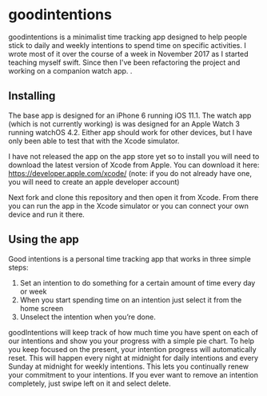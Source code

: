 # goodintentions
goodintentions is a minimalist time tracking app designed to help people stick to daily and weekly intentions to spend time on specific activities. I wrote most of it over the course of a week in November 2017 as I started teaching myself swift. Since then I've been refactoring the project and working on a companion watch app. .

## Installing
The base app is designed for an iPhone 6 running iOS 11.1. The watch app (which is not currently working) is was designed for an Apple Watch 3 running watchOS 4.2. Either app should work for other devices, but I have only been able to test that with the Xcode simulator.

I have not released the app on the app store yet so to install you will need to download the latest version of Xcode from Apple. 
You can download it here: https://developer.apple.com/xcode/
(note: if you do not already have one, you will need to create an apple developer account)

Next fork and clone this repository and then open it from Xcode. From there you can run the app in the Xcode simulator or you can connect your own device and run it there.

## Using the app

Good intentions is a personal time tracking app that works in three simple steps:
1. Set an intention to do something for a certain amount of time every day or week
2. When you start spending time on an intention just select it from the home screen
3. Unselect the intention when you’re done.

goodIntentions will keep track of how much time you have spent on each of our intentions and show you your progress with a simple pie chart. To help you keep focused on the present, your intention progress will automatically reset. This will happen every night at midnight for daily intentions and every Sunday at midnight for weekly intentions. This lets you continually renew your commitment to your intentions. If you ever want to remove an intention completely, just swipe left on it and select delete.
